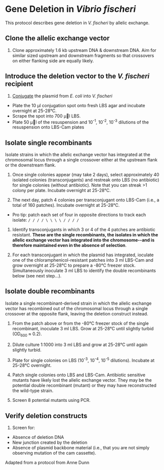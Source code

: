 # Gene Deletion in *Vibrio fischeri*

This protocol describes gene deletion in *V. fischeri* by allelic exchange.

## Clone the allelic exchange vector

1. Clone approximately 1.6 kb upstream DNA & downstream DNA. Aim for similar sized upstream and downstream fragments so that crossovers on either flanking side are equally likely.

<!-- add additional info, vectors, pictures, etc. -->

## Introduce the deletion vector to the *V. fischeri* recipient

1. [Conjugate](conjugation.md) the plasmid from *E. coli* into *V. fischeri*
  - Plate the 10 μl conjugation spot onto fresh LBS agar and incubate overnight at 25-28°C.
  - Scrape the spot into 700 μl LBS.
  - Plate 50 μl of the resuspension and 10<sup>-1</sup>, 10<sup>-2</sup>, 10<sup>-3</sup> dilutions of the resuspension onto LBS-Cam plates

## Isolate single recombinants

Isolate strains in which the allelic exchange vector has integrated at the chromosomal locus through a single crossover either at the upstream flank or the downstream flank.

1. Once single colonies appear (may take 2 days), select approximately 40 isolated colonies (transconjugants) and restreak onto LBS (no antibiotic) for single colonies (without antibiotic).  Note that you can streak >1 colony per plate. Incubate overnight at 25-28°C.

1. The next day, patch 4 colonies per transconjugant onto LBS-Cam (i.e., a total of 160 patches). Incubate overnight at 25-28°C.
  - Pro tip: patch each set of four in opposite directions to track each isolate: `/ / / / \ \ \ \ / / / /`

1.  Identify transconjugants in which 3 or 4 of the 4 patches are antibiotic resistant. **These are the single recombinants, the isolates in which the allelic exchange vector has integrated into the chromosome--and is therefore maintained even in the absence of selection**. 

1. For each transconjugant in which the plasmid has integrated, ioculate one of the chloramphenicol-resistant patches into 3 ml LBS-Cam and grow overnight at 25-28°C to prepare a -80°C freezer stock. Simultaneously inoculate 3 ml LBS to identify the double recombinants below (see next step...).

## Isolate double recombinants

Isolate a single recombinant-derived strain in which the allelic exchange vector has recombined out of the chromosomal locus through a single crossover at the opposite flank, leaving the deletion construct instead.

1. From the patch above or from the -80°C freezer stock of the single recombinant, inoculate 3 ml LBS. Grow at 25-28°C  until slightly turbid (OD<sub>600</sub> ≈ 0.2).

1. Dilute culture 1:1000 into 3 ml LBS and grow at 25-28°C until again slightly turbid.

1. Plate for single colonies on LBS (10<sup>-3</sup>, 10<sup>-4</sup>, 10<sup>-5</sup> dilutions). Incubate at 25-28°C overnight.

1. Patch single colonies onto LBS and LBS-Cam. Antibiotic sensitive mutants have likely lost the allelic exchange vector. They may be the potential double recombinant (mutant) or they may have reconstructed the wild-type strain.

1. Screen 8 potential mutants using PCR.


## Verify deletion constructs

1. Screen for:
- Absence of deletion DNA
- New junction created by the deletion
- Absence of plasmid backbone material (i.e., that you are not simply observing mutation of the cam cassette).



Adapted from a protocol from Anne Dunn

